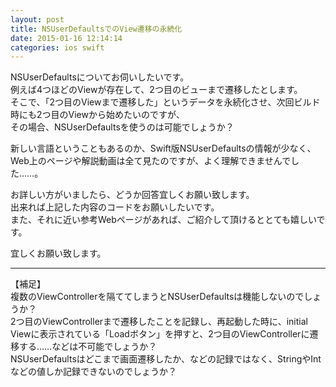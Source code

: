 ```yaml
---
layout: post
title: NSUserDefaultsでのView遷移の永続化
date: 2015-01-16 12:14:14
categories: ios swift
---
```

<p>NSUserDefaultsについてお伺いしたいです。<br>
例えば4つほどのViewが存在して、2つ目のビューまで遷移したとします。<br>
そこで、「2つ目のViewまで遷移した」というデータを永続化させ、次回ビルド時にも2つ目のViewから始めたいのですが、<br>
その場合、NSUserDefaultsを使うのは可能でしょうか？</p>

<p>新しい言語ということもあるのか、Swift版NSUserDefaultsの情報が少なく、Web上のページや解説動画は全て見たのですが、よく理解できませんでした……。</p>

<p>お詳しい方がいましたら、どうか回答宜しくお願い致します。<br>
出来れば上記した内容のコードをお願いしたいです。<br>
また、それに近い参考Webページがあれば、ご紹介して頂けるととても嬉しいです。</p>

<p>宜しくお願い致します。</p>

<hr>

<p>【補足】<br>
複数のViewControllerを隔ててしまうとNSUserDefaultsは機能しないのでしょうか？<br>
2つ目のViewControllerまで遷移したことを記録し、再起動した時に、initial Viewに表示されている「Loadボタン」を押すと、2つ目のViewControllerに遷移する……などは不可能でしょうか？<br>
NSUserDefaultsはどこまで画面遷移したか、などの記録ではなく、StringやIntなどの値しか記録できないのでしょうか？</p>
